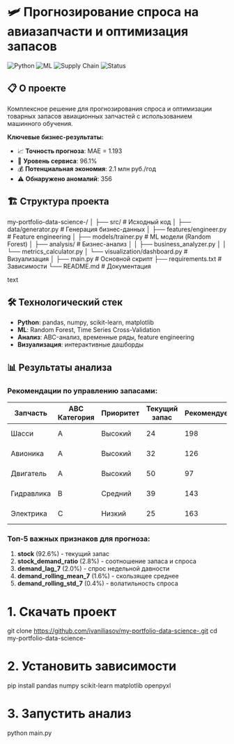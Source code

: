 # 🛩️ Прогнозирование спроса на авиазапчасти и оптимизация запасов

![Python](https://img.shields.io/badge/Python-3.8%2B-blue)
![ML](https://img.shields.io/badge/Machine-Learning-orange)
![Supply Chain](https://img.shields.io/badge/Supply-Chain-green)
![Status](https://img.shields.io/badge/Status-Completed-brightgreen)

## 📋 О проекте

Комплексное решение для прогнозирования спроса и оптимизации товарных запасов авиационных запчастей с использованием машинного обучения.

**Ключевые бизнес-результаты:**
- 📈 **Точность прогноза**: MAE = 1.193
- 🎯 **Уровень сервиса**: 96.1%
- 💰 **Потенциальная экономия**: 2.1 млн руб./год
- ⚠️ **Обнаружено аномалий**: 356

## 🏗️ Структура проекта
my-portfolio-data-science-/
│
├── src/ # Исходный код
│ ├── data/generator.py # Генерация бизнес-данных
│ ├── features/engineer.py # Feature engineering
│ ├── models/trainer.py # ML модели (Random Forest)
│ ├── analysis/ # Бизнес-анализ
│ │ ├── business_analyzer.py
│ │ └── metrics_calculator.py
│ └── visualization/dashboard.py # Визуализация
│
├── main.py # Основной скрипт
├── requirements.txt # Зависимости
└── README.md # Документация

text

## 🛠️ Технологический стек

- **Python**: pandas, numpy, scikit-learn, matplotlib
- **ML**: Random Forest, Time Series Cross-Validation
- **Анализ**: ABC-анализ, временные ряды, feature engineering
- **Визуализация**: интерактивные дашборды

## 📊 Результаты анализа

### Рекомендации по управлению запасами:

| Запчасть | ABC Категория | Приоритет | Текущий запас | Рекомендуемый | Действие |
|----------|---------------|-----------|---------------|---------------|----------|
| Шасси | A | Высокий | 24 | 198 | Увеличить страховой запас |
| Авионика | A | Высокий | 32 | 126 | Увеличить страховой запас |
| Двигатель | A | Высокий | 50 | 97 | Увеличить страховой запас |
| Гидравлика | B | Средний | 39 | 143 | Оптимизировать запас |
| Электрика | C | Низкий | 25 | 163 | Минимизировать запас |

### Топ-5 важных признаков для прогноза:
1. **stock** (92.6%) - текущий запас
2. **stock_demand_ratio** (2.8%) - соотношение запаса и спроса
3. **demand_lag_7** (2.0%) - спрос недельной давности
4. **demand_rolling_mean_7** (1.6%) - скользящее среднее
5. **demand_rolling_std_7** (0.4%) - волатильность спроса

# 1. Скачать проект
git clone https://github.com/ivaniliasov/my-portfolio-data-science-.git
cd my-portfolio-data-science-

# 2. Установить зависимости
pip install pandas numpy scikit-learn matplotlib openpyxl

# 3. Запустить анализ
python main.py
